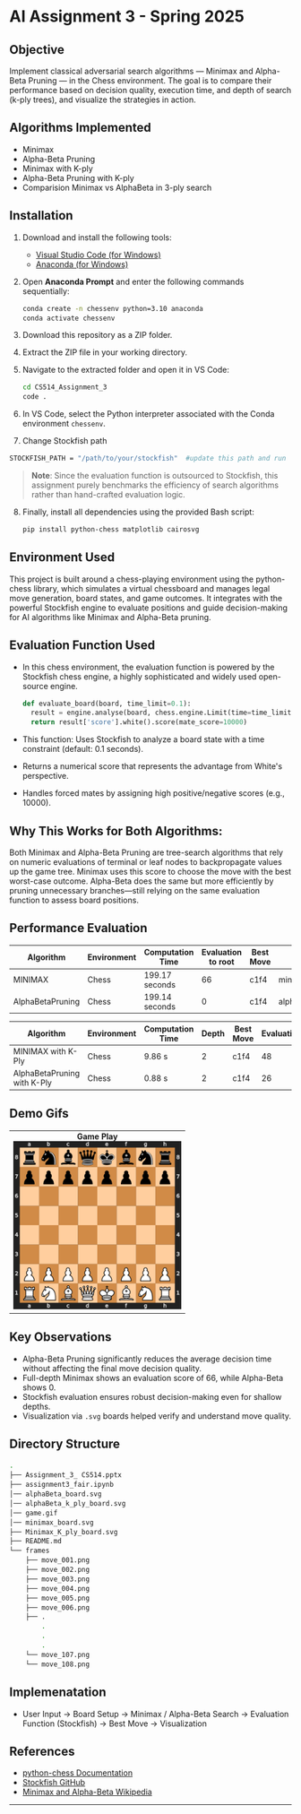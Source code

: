 # AI Assignment 3 - Spring 2025

## Objective
Implement classical adversarial search algorithms — Minimax and Alpha-Beta Pruning — in the Chess environment. The goal is to compare their performance based on decision quality, execution time, and depth of search (k-ply trees), and visualize the strategies in action.

## Algorithms Implemented
- Minimax
- Alpha-Beta Pruning
- Minimax with K-ply
- Alpha-Beta Pruning with K-ply
- Comparision Minimax vs AlphaBeta in 3-ply search


## Installation

1. Download and install the following tools:
   - [Visual Studio Code (for Windows)](https://code.visualstudio.com/Download)
   - [Anaconda (for Windows)](https://www.anaconda.com/download)

2. Open **Anaconda Prompt** and enter the following commands sequentially:

    ```bash
    conda create -n chessenv python=3.10 anaconda
    conda activate chessenv
    ```


3. Download this repository as a ZIP folder.

4. Extract the ZIP file in your working directory.

5. Navigate to the extracted folder and open it in VS Code:

    ```bash
    cd CS514_Assignment_3
    code .
    ```

6. In VS Code, select the Python interpreter associated with the Conda environment `chessenv`.

7. Change Stockfish path
  ```bash
  STOCKFISH_PATH = "/path/to/your/stockfish"  #update this path and run
  ```
> **Note**: Since the evaluation function is outsourced to Stockfish, this assignment purely benchmarks the efficiency of search algorithms rather than hand-crafted evaluation logic.


8. Finally, install all dependencies using the provided Bash script:

    ```bash
    pip install python-chess matplotlib cairosvg
    ```


## Environment Used

This project is built around a chess-playing environment using the python-chess library, which simulates a virtual chessboard and manages legal move generation, board states, and game outcomes. It integrates with the powerful Stockfish engine to evaluate positions and guide decision-making for AI algorithms like Minimax and Alpha-Beta pruning.

## Evaluation Function Used
- In this chess environment, the evaluation function is powered by the Stockfish chess engine, a highly sophisticated and widely used open-source engine.


   ```python
   def evaluate_board(board, time_limit=0.1):
     result = engine.analyse(board, chess.engine.Limit(time=time_limit))
     return result['score'].white().score(mate_score=10000)
  ```
- This function: Uses Stockfish to analyze a board state with a time constraint (default: 0.1 seconds).
- Returns a numerical score that represents the advantage from White's perspective.  
- Handles forced mates by assigning high positive/negative scores (e.g., 10000).

## Why This Works for Both Algorithms:
Both Minimax and Alpha-Beta Pruning are tree-search algorithms that rely on numeric evaluations of terminal or leaf nodes to backpropagate values up the game tree.
Minimax uses this score to choose the move with the best worst-case outcome.
Alpha-Beta does the same but more efficiently by pruning unnecessary branches—still relying on the same evaluation function to assess board positions.

## Performance Evaluation

| Algorithm | Environment   | Computation Time  | Evaluation to root | Best Move| Board|
|-----------|---------------|------------------|--------|----------------------|------------------------------|
| MINIMAX      | Chess  |    199.17 seconds          |   66  | c1f4 | minimax_board.svg |
| AlphaBetaPruning     | Chess  | 199.14 seconds            |  0   | c1f4           | alphabeta_pruning_board.svg |



| Algorithm | Environment   | Computation  Time  | Depth | Best Move | Evaluation | Board |
|-----------|---------------|-----------------------|--------|---------------|------|------------------------------|
| MINIMAX with K-Ply        | Chess          | 9.86 s             |  2   | c1f4        | 48 | Minimax_K_ply_board.svg |
| AlphaBetaPruning  with K-Ply  | Chess    | 0.88 s       | 2          |  c1f4   | 26 |     aplhaBeta_K_ply_board.svg      |





## Demo Gifs

<div align="center">


<table>
  <tr>
    <td align="center">
      <strong>Game Play</strong><br>
      <img src="game.gif" width="300"/>
    </td>
    
  </tr>
</table>

</div>

## Key Observations

- Alpha-Beta Pruning significantly reduces the average decision time without affecting the final move decision quality.
- Full-depth Minimax shows an evaluation score of 66, while Alpha-Beta shows 0.
- Stockfish evaluation ensures robust decision-making even for shallow depths.
- Visualization via `.svg` boards helped verify and understand move quality.



## Directory Structure
```bash
.
├── Assignment_3_ CS514.pptx
├── assignment3_fair.ipynb   
│── alphaBeta_board.svg
│── alphaBeta_k_ply_board.svg
│── game.gif
│── minimax_board.svg
├── Minimax_K_ply_board.svg
├── README.md
└── frames
    ├── move_001.png
    ├── move_002.png
    ├── move_003.png
    ├── move_004.png
    ├── move_005.png
    ├── move_006.png
    ├── .
        .
        .
        .
    └── move_107.png
    └── move_108.png
```
## Implemenatation 
- User Input → Board Setup → Minimax / Alpha-Beta Search → Evaluation Function (Stockfish) → Best Move → Visualization

## References

- [python-chess Documentation](https://python-chess.readthedocs.io/)
- [Stockfish GitHub](https://github.com/official-stockfish/Stockfish)
- [Minimax and Alpha-Beta Wikipedia](https://en.wikipedia.org/wiki/Minimax)

--------------------------------------------------------

















